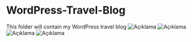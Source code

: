 # WordPress-Travel-Blog
This folder will contain my WordPress travel blog
![Açıklama](https://private-user-images.githubusercontent.com/145008545/294455581-df48ac5e-68de-4cdc-a0e0-c079c00d2561.png?jwt=eyJhbGciOiJIUzI1NiIsInR5cCI6IkpXVCJ9.eyJpc3MiOiJnaXRodWIuY29tIiwiYXVkIjoicmF3LmdpdGh1YnVzZXJjb250ZW50LmNvbSIsImtleSI6ImtleTUiLCJleHAiOjE3MDQ0NDg4MjEsIm5iZiI6MTcwNDQ0ODUyMSwicGF0aCI6Ii8xNDUwMDg1NDUvMjk0NDU1NTgxLWRmNDhhYzVlLTY4ZGUtNGNkYy1hMGUwLWMwNzljMDBkMjU2MS5wbmc_WC1BbXotQWxnb3JpdGhtPUFXUzQtSE1BQy1TSEEyNTYmWC1BbXotQ3JlZGVudGlhbD1BS0lBVkNPRFlMU0E1M1BRSzRaQSUyRjIwMjQwMTA1JTJGdXMtZWFzdC0xJTJGczMlMkZhd3M0X3JlcXVlc3QmWC1BbXotRGF0ZT0yMDI0MDEwNVQwOTU1MjFaJlgtQW16LUV4cGlyZXM9MzAwJlgtQW16LVNpZ25hdHVyZT1lYThhMTU4MjA2NTg5OTVkNzI1YjFkOTQ3OWQyY2FhYjI1M2VkNWU0OGU5ZDAyZWVhMDgxZTVjYTcwNzEyMDA2JlgtQW16LVNpZ25lZEhlYWRlcnM9aG9zdCZhY3Rvcl9pZD0wJmtleV9pZD0wJnJlcG9faWQ9MCJ9.ibX_StgGkRX2pXy8yn8Z5SCJ_zjL2f2PkSLK8oKHY44)
![Açıklama](https://private-user-images.githubusercontent.com/145008545/294455591-f3913cf8-b72a-4046-8535-1b5ea93f7ce6.png?jwt=eyJhbGciOiJIUzI1NiIsInR5cCI6IkpXVCJ9.eyJpc3MiOiJnaXRodWIuY29tIiwiYXVkIjoicmF3LmdpdGh1YnVzZXJjb250ZW50LmNvbSIsImtleSI6ImtleTUiLCJleHAiOjE3MDQ0NDg4MjEsIm5iZiI6MTcwNDQ0ODUyMSwicGF0aCI6Ii8xNDUwMDg1NDUvMjk0NDU1NTkxLWYzOTEzY2Y4LWI3MmEtNDA0Ni04NTM1LTFiNWVhOTNmN2NlNi5wbmc_WC1BbXotQWxnb3JpdGhtPUFXUzQtSE1BQy1TSEEyNTYmWC1BbXotQ3JlZGVudGlhbD1BS0lBVkNPRFlMU0E1M1BRSzRaQSUyRjIwMjQwMTA1JTJGdXMtZWFzdC0xJTJGczMlMkZhd3M0X3JlcXVlc3QmWC1BbXotRGF0ZT0yMDI0MDEwNVQwOTU1MjFaJlgtQW16LUV4cGlyZXM9MzAwJlgtQW16LVNpZ25hdHVyZT02OTZmNWY3NmU1OTMxNmMyMWQ0M2Q1OGM3MjY0NzFiNTBhYTBlZTFkZjBlZjYyOWI1Yzc0ZWYzM2JmMjA3M2Q2JlgtQW16LVNpZ25lZEhlYWRlcnM9aG9zdCZhY3Rvcl9pZD0wJmtleV9pZD0wJnJlcG9faWQ9MCJ9.YQWcggMqzy6N1mCdj-dC-p6S3_huOUR7o3CJ0VIgrdk)
![Açıklama](https://private-user-images.githubusercontent.com/145008545/294455615-72803b37-8b67-4138-a4fc-2e10ac420be6.png?jwt=eyJhbGciOiJIUzI1NiIsInR5cCI6IkpXVCJ9.eyJpc3MiOiJnaXRodWIuY29tIiwiYXVkIjoicmF3LmdpdGh1YnVzZXJjb250ZW50LmNvbSIsImtleSI6ImtleTUiLCJleHAiOjE3MDQ0NDg4MjEsIm5iZiI6MTcwNDQ0ODUyMSwicGF0aCI6Ii8xNDUwMDg1NDUvMjk0NDU1NjE1LTcyODAzYjM3LThiNjctNDEzOC1hNGZjLTJlMTBhYzQyMGJlNi5wbmc_WC1BbXotQWxnb3JpdGhtPUFXUzQtSE1BQy1TSEEyNTYmWC1BbXotQ3JlZGVudGlhbD1BS0lBVkNPRFlMU0E1M1BRSzRaQSUyRjIwMjQwMTA1JTJGdXMtZWFzdC0xJTJGczMlMkZhd3M0X3JlcXVlc3QmWC1BbXotRGF0ZT0yMDI0MDEwNVQwOTU1MjFaJlgtQW16LUV4cGlyZXM9MzAwJlgtQW16LVNpZ25hdHVyZT1mNDFmMmY3ZDA2YWQ2NjdjMjg2ZTExOTdiMDZiODcwYWM1YWY0NTI5MjFlYjkyMDk3MTk0MmQ2YTZlMDAxNzNkJlgtQW16LVNpZ25lZEhlYWRlcnM9aG9zdCZhY3Rvcl9pZD0wJmtleV9pZD0wJnJlcG9faWQ9MCJ9.-6COCAnmkFyFKKeaOqWZG3FFyv47yzr8Xq-U6aa88RM)
![Açıklama](https://private-user-images.githubusercontent.com/145008545/294455628-a51a8ccf-9c2b-4eb5-8676-e0c8b98f256d.png?jwt=eyJhbGciOiJIUzI1NiIsInR5cCI6IkpXVCJ9.eyJpc3MiOiJnaXRodWIuY29tIiwiYXVkIjoicmF3LmdpdGh1YnVzZXJjb250ZW50LmNvbSIsImtleSI6ImtleTUiLCJleHAiOjE3MDQ0NDg4MjEsIm5iZiI6MTcwNDQ0ODUyMSwicGF0aCI6Ii8xNDUwMDg1NDUvMjk0NDU1NjI4LWE1MWE4Y2NmLTljMmItNGViNS04Njc2LWUwYzhiOThmMjU2ZC5wbmc_WC1BbXotQWxnb3JpdGhtPUFXUzQtSE1BQy1TSEEyNTYmWC1BbXotQ3JlZGVudGlhbD1BS0lBVkNPRFlMU0E1M1BRSzRaQSUyRjIwMjQwMTA1JTJGdXMtZWFzdC0xJTJGczMlMkZhd3M0X3JlcXVlc3QmWC1BbXotRGF0ZT0yMDI0MDEwNVQwOTU1MjFaJlgtQW16LUV4cGlyZXM9MzAwJlgtQW16LVNpZ25hdHVyZT03YzdjMmRmOWFhOTM3YjE4MDkwZjkxZDczZTM5OWI1YzdkMTdjODRkNjIzNzMzYWIwMDJkN2I0Mzc2ZjEzNDk2JlgtQW16LVNpZ25lZEhlYWRlcnM9aG9zdCZhY3Rvcl9pZD0wJmtleV9pZD0wJnJlcG9faWQ9MCJ9.jN1__Fsxv5q67X1XjOntnahmT9JdL7fximh--6EB3DY)
